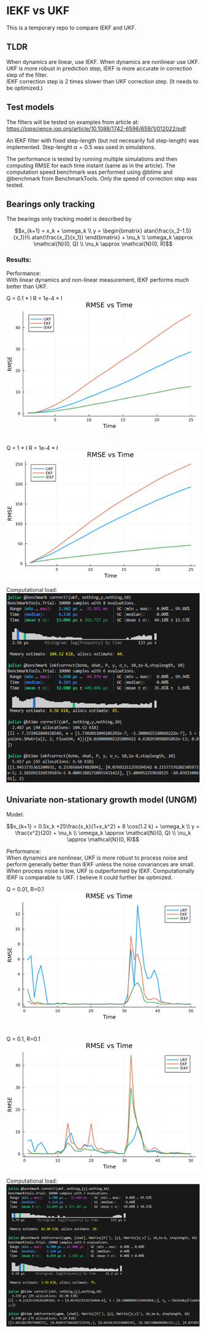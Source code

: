 # IEKF vs UKF
This is a temporary repo to compare IEKF and UKF.

## TLDR 
When dynamics are linear, use IEKF.
              When dynamics are nonlinear use UKF. \
               UKF is more robust in prediction step, IEKF is more accurate in correction step of the filter. \
              IEKF correction step is 2 times slower than UKF correction step. (It needs to be optimized.)

## Test models
The filters will be tested on examples from article at:
https://iopscience.iop.org/article/10.1088/1742-6596/659/1/012022/pdf

An IEKF filter with fixed step-length (but not necesarily full step-length) was implemented. Step-lenght $\alpha = 0.5$ was used in simulations.

The performance is tested by running multiple simulations and then computing RMSE for each time instant (same as in the article). The computation speed benchmark was performed using @btime and @benchmark from  BenchmarkTools. Only the speed of correction step was tested.


## Bearings only tracking
The bearings only tracking model is described by
```math
x_{k+1} = x_k  + \omega_k \\
y = \begin{bmatrix}
        atan(\frac{x_2-1.5}{x_1})\\
        atan(\frac{x_2}{x_1})
    \end{bmatrix} + \nu_k \\
\omega_k \approx \mathcal{N}(0, Q) \\
\nu_k \approx \mathcal{N}(0, R)
```

### Results:
Performance:  \
With linear dynamics and non-linear measurement, IEKF performs much better than UKF.


Q = 0.1 * I
R = 1e-4 * I \
![bot_benchmark_lownoise](figs/bot_benchmark_lownoise.png) \
\
\
Q = 1 * I
R = 1e-4 * I \
![bot_benchmark_highnoise](figs/bot_benchmark_highnoise.png)


Computational load: \
![bot benchmark time](figs/bot_computational.png)


## Univariate non-stationary growth model (UNGM)
Model:
```math
x_{k+1} = 0.5x_k +25\frac{x_k}{1+x_k^2} + 8 \cos(1.2 k) + \omega_k \\
y = \frac{x^2}{20} + \nu_k \\
\omega_k \approx \mathcal{N}(0, Q) \\
\nu_k \approx \mathcal{N}(0, R)
```
Performance: \
When dynamics are nonlinear, UKF is more robust to process noise and perform generally better than IEKF unless the noise covariances are small. When process noise is low, UKF is outperformed by IEKF. Computationally IEKF is comparable to UKF. I believe it could further be optimized.


Q = 0.01, R=0.1\
![ugm_benchmark_lownoise](figs/ugm_benchmark_lownoise.png) \
\
\
Q = 0.1, R=0.1\
![ugm_benchmark_highnoise](figs/ugm_benchmark_highnoise.png)





Computational load:
![ugm benchmark time](figs/ugm_computational.png)